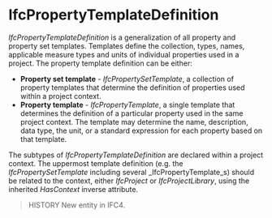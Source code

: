 # IfcPropertyTemplateDefinition

_IfcPropertyTemplateDefinition_ is a generalization of all property and property set templates. Templates define the collection, types, names, applicable measure types and units of individual properties used in a project. The property template definition can be either:

* **Property set template** - _IfcPropertySetTemplate_, a collection of property templates that determine the definition of properties used within a project context.
* **Property template** - _IfcPropertyTemplate_, a single template that determines the definition of a particular property used in the same project context. The template may determine the name, description, data type, the unit, or a standard expression for each property based on that template.
<!-- end of short definition -->

The subtypes of _IfcPropertyTemplateDefinition_ are declared within a project context. The uppermost template definition (e.g. the _IfcPropertySetTemplate_ including several _IfcPropertyTemplate_s) should be related to the context, either _IfcProject_ or _IfcProjectLibrary_, using the inherited _HasContext_ inverse attribute.

> HISTORY New entity in IFC4.
